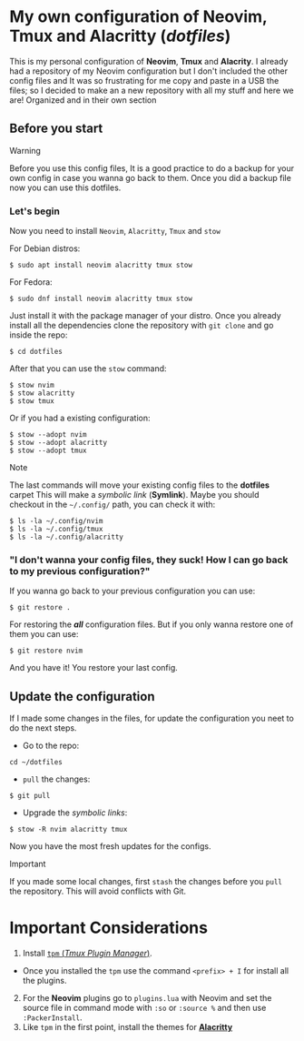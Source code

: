 # My own configuration of **Neovim**, **Tmux** and **Alacritty** (***dotfiles***)

This is my personal configuration of **Neovim**, **Tmux** and **Alacrity**. I already had a repository of my Neovim configuration but I don't included the other config files and It was so frustrating for me copy and paste in a USB the files; so I decided to make an a new repository with all my stuff and here we are! Organized and in their own section 

## Before you start
> [!WARNING]
> Before you use this config files, It is a good practice to do a backup for your own config in case you wanna go back to them. Once you did a backup file now you can use this dotfiles.

### Let's begin

Now you need to install `Neovim`, `Alacritty`, `Tmux` and `stow`

For Debian distros:
```
$ sudo apt install neovim alacritty tmux stow
```
For Fedora:
```
$ sudo dnf install neovim alacritty tmux stow
```
Just install it with the package manager of your distro. Once you already install all the dependencies clone the repository with `git clone` and go inside the repo:
```
$ cd dotfiles
```
After that you can use the `stow` command:
```
$ stow nvim
$ stow alacritty
$ stow tmux
```
Or if you had a existing configuration:
```
$ stow --adopt nvim
$ stow --adopt alacritty
$ stow --adopt tmux
```
> [!NOTE]
> The last commands will move your existing config files to the **dotfiles** carpet
This will make a *symbolic link* (**Symlink**). Maybe you should checkout in the `~/.config/` path, you can check it with:
```
$ ls -la ~/.config/nvim
$ ls -la ~/.config/tmux
$ ls -la ~/.config/alacritty
```
### "I don't wanna your config files, they suck! How I can go back to my previous configuration?"
If you wanna go back to your previous configuration you can use:
```
$ git restore .
```
For restoring the ***all*** configuration files. But if you only wanna restore one of them you can use:
```
$ git restore nvim
```
And you have it! You restore your last config.

## Update the configuration
If I made some changes in the files, for update the configuration you neet to do the next steps.
- Go to the repo:
```
cd ~/dotfiles
```
- `pull` the changes:
```
$ git pull
```
- Upgrade the *symbolic links*:
```
$ stow -R nvim alacritty tmux
```
Now you have the most fresh updates for the configs.

> [!IMPORTANT]
> If you made some local changes, first `stash` the changes before you `pull` the repository. This will avoid conflicts with Git.

# Important Considerations
1. Install [`tpm` (*Tmux Plugin Manager*)](https://github.com/tmux-plugins/tpm).
- Once you installed the `tpm` use the command `<prefix> + I` for install all the plugins.
2. For the **Neovim** plugins go to `plugins.lua` with Neovim and set the source file in command mode with `:so` or `:source %` and then use `:PackerInstall`.
3. Like `tpm` in the first point, install the themes for [**Alacritty**](https://github.com/alacritty/alacritty-theme)
